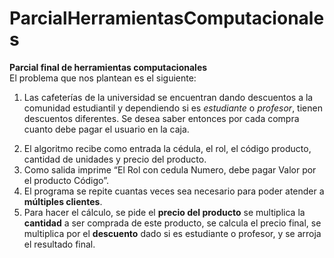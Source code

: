 # ParcialHerramientasComputacionales
<strong>Parcial final de herramientas computacionales</strong><br>El problema que nos plantean es el siguiente:<br><ol type=”A”><li>Las cafeterías de la universidad se encuentran dando descuentos a la comunidad estudiantil y dependiendo si es <em>estudiante</em> o <em>profesor</em>, tienen descuentos diferentes. Se desea saber entonces por cada compra cuanto debe pagar el usuario en la caja.</li> 
<li>El algoritmo recibe como entrada la cédula, el rol, el código producto, cantidad de unidades y precio del producto.</li>
<li>Como salida imprime “El Rol con cedula Numero, debe pagar Valor por el producto Código”.</li>
<li>El programa se repite cuantas veces sea necesario para poder atender a <strong>múltiples clientes</strong>.</li>
<li>Para hacer el cálculo, se pide el <strong>precio del producto</strong> se multiplica la <strong>cantidad</strong> a ser comprada de este producto, se calcula el precio final, se multiplica por el <strong>descuento</strong> dado si es estudiante o profesor, y se arroja el resultado final.</li>
</ol>

